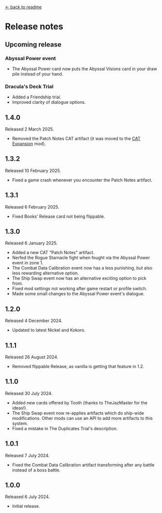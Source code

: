 [← back to readme](README.md)

# Release notes

## Upcoming release

### Abyssal Power event
* The Abyssal Power card now puts the Abyssal Visions card in your draw pile instead of your hand.

### Dracula's Deck Trial
* Added a Friendship trial.
* Improved clarity of dialogue options.

## 1.4.0
Released 2 March 2025.

* Removed the Patch Notes CAT artifact (it was moved to the [CAT Expansion](https://www.nexusmods.com/cobaltcore/mods/48) mod).

## 1.3.2
Released 10 February 2025.

* Fixed a game crash whenever you encounter the Patch Notes artifact.

## 1.3.1
Released 6 February 2025.

* Fixed Books' Release card not being flippable.

## 1.3.0
Released 6 January 2025.

* Added a new CAT "Patch Notes" artifact.
* Nerfed the Rogue Starnacle fight when fought via the Abyssal Power event in zone 1.
* The Combat Data Calibration event now has a less punishing, but also less rewarding alternative option.
* The Ship Swap event now has an alternative exciting option to pick from.
* Fixed mod settings not working after game restart or profile switch.
* Made some small changes to the Abyssal Power event's dialogue.

## 1.2.0
Released 4 December 2024.

* Updated to latest Nickel and Kokoro.

## 1.1.1
Released 26 August 2024.

* Removed flippable Release, as vanilla is getting that feature in 1.2.

## 1.1.0
Released 30 July 2024.

* Added new cards offered by Tooth (thanks to TheJazMaster for the ideas!).
* The Ship Swap event now re-applies artifacts which do ship-wide modifications. Other mods can use an API to add more artifacts to this system.
* Fixed a mistake in The Duplicates Trial's description.

## 1.0.1
Released 7 July 2024.

* Fixed the Combat Data Calibration artifact transforming after any battle instead of a boss battle.

## 1.0.0
Released 6 July 2024.

* Initial release.